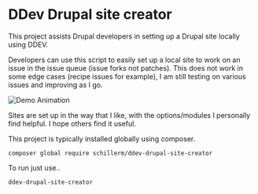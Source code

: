 # DDev Drupal site creator
This project assists Drupal developers in setting up a Drupal site locally using DDEV.

Developers can use this script to easily set up a local site to work on an issue in the issue queue (issue forks not patches).
This does not work in some edge cases (recipe issues for example), I am still testing on various issues and improving as I go.

![Demo Animation](/demo/demo.gif)

Sites are set up in the way that I like, with the options/modules I personally find helpful. I hope others find it useful.

This project is typically installed globally using composer.

```shell
composer global require schillerm/ddev-drupal-site-creator
```
To run just use..

```shell
ddev-drupal-site-creator
```
